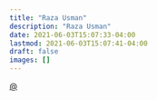 ```yaml
---
title: "Raza Usman"
description: "Raza Usman"
date: 2021-06-03T15:07:33-04:00
lastmod: 2021-06-03T15:07:41-04:00
draft: false
images: []
---
```




[@](https://twitter.com/)
